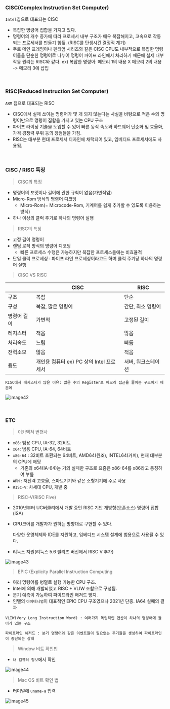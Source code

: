 ### CISC(Complex Instruction Set Computer)

`Intel`칩으로 대표되는 CISC

- 복잡한 명령어 집합을 가지고 있다.
- 명령어의 개수 증가에 따라 프로세서 내부 구조가 매우 복잡해지고, 고속으로 작동되는 프로세서를 만들기 힘듦. (RISC를 탄생시킨 결정적 계기)
- 주로 메인 프레임이나 펜티엄 시리즈와 같은 CISC CPU도 내부적으로 복잡한 명령어들을 단순한 명렁어로 나누어 명령어 파이프 라인에서 처리하기 때문에 실제 내부 작동 원리는 RISC와 같다. ex) 복잡한 명령어: 메모리 1의 내용 X 메모리 2의 내용 -> 메모리 3에 삽입

<br>

### RISC(Reduced Instruction Set Computer)

`ARM` 칩으로 대표되는 RISC

- CISC에서 실제 쓰이는 명령어가 몇 개 되지 않는다는 사실을 바탕으로 적은 수의 명령어만으로 명령어 집합을 가지고 있는 CPU 구조
- 파이프 라이닝 기술을 도입할 수 있어 빠른 동작 속도와 하드웨어 단순화 및 효율화, 가격 경쟁력 우위 등의 장점들을 가짐.
- RISC는 대부분 현대 프로세서 디자인에 채택되어 있고, 임베디드 프로세서에도 사용됨.

<br>

### CISC / RISC 특징

> CISC의 특징
> 
- 명령어의 포맷이나 길이에 관한 규칙이 없음(가변적임)
- Micro-Rom 방식의 명령어 디코딩
    - Micro-Rom(= Microcode-Rom, 기계어를 쉽게 추가할 수 있도록 이용하는 방식)
- 하나 이상의 클럭 주기로 하나의 명령어 실행

> RISC의 특징
> 
- 고정 길이 명령어
- 랜덤 로직 방식의 명령어 디코딩
    - 빠른 프로세스 수행은 가능하지만 복잡한 프로세스들에는 비효율적
- 단일 클럭 프로세싱 : 파이프 라인 프로세싱이라고도 하며 클럭 주기당 하나의 명령어 실행

> CISC VS RISC
> 

|  | CISC | RISC |
| --- | --- | --- |
| 구조 | 복잡 | 단순 |
| 구성 | 복잡, 많은 명령어 | 간단, 최소 명령어 |
| 명령어 길이 | 가변적 | 고정된 길이 |
| 레지스터 | 적음 | 많음 |
| 처리속도 | 느림 | 빠름 |
| 전력소모 | 많음 | 적음 |
| 용도 | 개인용 컴퓨터 ex) PC 상의 Intel 프로세서 | 서버, 워크스테이션 |

`RISC에서 레지스터가 많은 이유: 많은 수의 Register로 메모리 접근을 줄이는 구조이기 때문에`

![image42](https://github.com/user-attachments/assets/b3dc741a-36b3-4d5c-8a8f-6a05311a4b7d)

<br>

### ETC

> 이카텍쳐 변쳔사
> 
- `x86`: 범용 CPU, IA-32, 32비트
- `x64`: 범용 CPU, IA-64, 64비트
- `x86-64` : 32비트 호환되는 64비트, AMD64(원조), INTEL64(카피), 현재 대부분의 CPU에 해당
    - 기존의 x64(IA-64)는 거의 실패한 구조로 요즘은 x86-64를 x86라고 통칭하여 부름
- `ARM` : 저전력 고효율, 스마트기기와 같은 소형기기에 주로 사용
- `RISC-V`: 차세대 CPU, 개발 중

> RISC-V(RISC Five)
> 
- 2010년부터 UC버클리에서 개발 중인 RISC 기반 개방형(오픈소스) 명령어 집합(ISA)
- CPU코어를 개발자가 원하는 방향대로 구현할 수 있다.
    
    다양한 운영체제와 IDE를 지원하고, 임베디드 시스템 설계에 범용으로 사용될 수 있다.
    
- 리눅스 지원(리눅스 5.6 릴리즈 버전에서 RISC V 추가)

![image43](https://github.com/user-attachments/assets/dca3bd96-c27d-4143-abff-66268f5adb6e)


> EPIC (Explicity Parallel Instruction Computing
> 
- 여러 명령어를 병렬로 실행 가능한 CPU 구조.
- Intel에 의해 개발되었고 RISC + VLIW 조합으로 구성됨.
- 분기 예측이 가능하여 파이프라인 해저드 방지.
- 인텔의 `아이테니엄`이 대표적인 EPIC CPU 구조였으나 2021년 단종. IA64 실패의 결과

`VLIW(Very Long Instruction Word) : 여러가지 독립적인 연산이 하나의 명령어에 들어가 있는 구조`

`파이프라인 해저드 : 분기 명령어와 같은 이벤트들이 필요없는 주기들을 생성하여 파이프라인이 중단되는 상태`

> Window 비트 확인법
> 
- `내 컴퓨터 정보`에서 확인

![image44](https://github.com/user-attachments/assets/f6904e51-eeed-44d1-a59c-8dc785fd4519)

> Mac OS 비트 확인 법
> 
- 터미널에 `uname-a` 입력

![image45](https://github.com/user-attachments/assets/7225fced-9608-4837-bb65-1f03cbe8490b)
